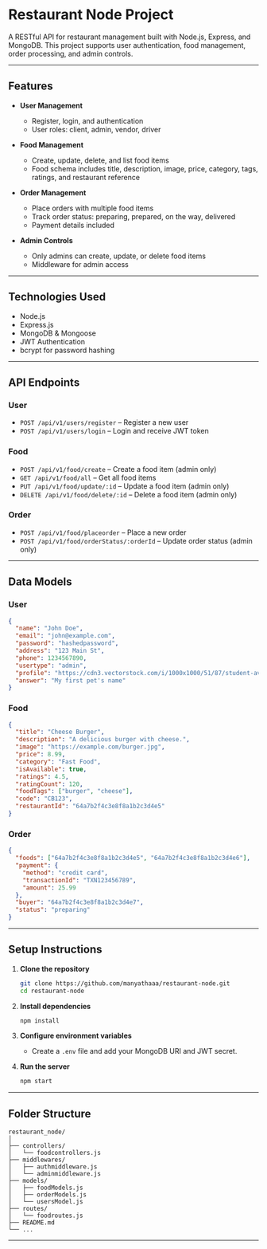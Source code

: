 # Restaurant Node Project

A RESTful API for restaurant management built with Node.js, Express, and MongoDB. This project supports user authentication, food management, order processing, and admin controls.

---

## Features

- **User Management**
  - Register, login, and authentication
  - User roles: client, admin, vendor, driver

- **Food Management**
  - Create, update, delete, and list food items
  - Food schema includes title, description, image, price, category, tags, ratings, and restaurant reference

- **Order Management**
  - Place orders with multiple food items
  - Track order status: preparing, prepared, on the way, delivered
  - Payment details included

- **Admin Controls**
  - Only admins can create, update, or delete food items
  - Middleware for admin access

---

## Technologies Used

- Node.js
- Express.js
- MongoDB & Mongoose
- JWT Authentication
- bcrypt for password hashing

---

## API Endpoints

### User

- `POST /api/v1/users/register` – Register a new user
- `POST /api/v1/users/login` – Login and receive JWT token

### Food

- `POST /api/v1/food/create` – Create a food item (admin only)
- `GET /api/v1/food/all` – Get all food items
- `PUT /api/v1/food/update/:id` – Update a food item (admin only)
- `DELETE /api/v1/food/delete/:id` – Delete a food item (admin only)

### Order

- `POST /api/v1/food/placeorder` – Place a new order
- `POST /api/v1/food/orderStatus/:orderId` – Update order status (admin only)

---

## Data Models

### User

```json
{
  "name": "John Doe",
  "email": "john@example.com",
  "password": "hashedpassword",
  "address": "123 Main St",
  "phone": 1234567890,
  "usertype": "admin",
  "profile": "https://cdn3.vectorstock.com/i/1000x1000/51/87/student-avatar-user-profile-icon-vector-47025187.jpg",
  "answer": "My first pet's name"
}
```

### Food

```json
{
  "title": "Cheese Burger",
  "description": "A delicious burger with cheese.",
  "image": "https://example.com/burger.jpg",
  "price": 8.99,
  "category": "Fast Food",
  "isAvailable": true,
  "ratings": 4.5,
  "ratingCount": 120,
  "foodTags": ["burger", "cheese"],
  "code": "CB123",
  "restaurantId": "64a7b2f4c3e8f8a1b2c3d4e5"
}
```

### Order

```json
{
  "foods": ["64a7b2f4c3e8f8a1b2c3d4e5", "64a7b2f4c3e8f8a1b2c3d4e6"],
  "payment": {
    "method": "credit card",
    "transactionId": "TXN123456789",
    "amount": 25.99
  },
  "buyer": "64a7b2f4c3e8f8a1b2c3d4e7",
  "status": "preparing"
}
```

---

## Setup Instructions

1. **Clone the repository**
   ```bash
   git clone https://github.com/manyathaaa/restaurant-node.git
   cd restaurant-node
   ```

2. **Install dependencies**
   ```bash
   npm install
   ```

3. **Configure environment variables**
   - Create a `.env` file and add your MongoDB URI and JWT secret.

4. **Run the server**
   ```bash
   npm start
   ```

---

## Folder Structure

```
restaurant_node/
│
├── controllers/
│   └── foodcontrollers.js
├── middlewares/
│   ├── authmiddleware.js
│   └── adminmiddleware.js
├── models/
│   ├── foodModels.js
│   ├── orderModels.js
│   └── usersModel.js
├── routes/
│   └── foodroutes.js
├── README.md
└── ...
```

---


##